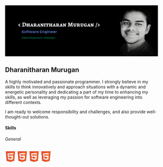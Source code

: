 ![](https://github.com/dharanithedev/dharanithedev/blob/main/banner-final.png?raw=true)

## Dharanitharan Murugan

A highly motivated and passionate programmer. I strongly believe in my skills to think innovatively and approach situations with a dynamic and energetic personality and dedicating a part of my time to enhancing my skills, as well as leveraging my passion for software engineering into different contexts.

I am ready to welcome responsibility and challenges, and also provide well-thought-out solutions.

#### Skills

###### General

<img src="https://github.com/dharanithedev/dharanithedev/blob/main/html5.png?raw=true" width="35" height="35"/> <img src="https://github.com/dharanithedev/dharanithedev/blob/main/html5.png?raw=true" width="35" height="35"/> <img src="https://github.com/dharanithedev/dharanithedev/blob/main/html5.png?raw=true" width="35" height="35"/> <img src="https://github.com/dharanithedev/dharanithedev/blob/main/html5.png?raw=true" width="35" height="35"/>








